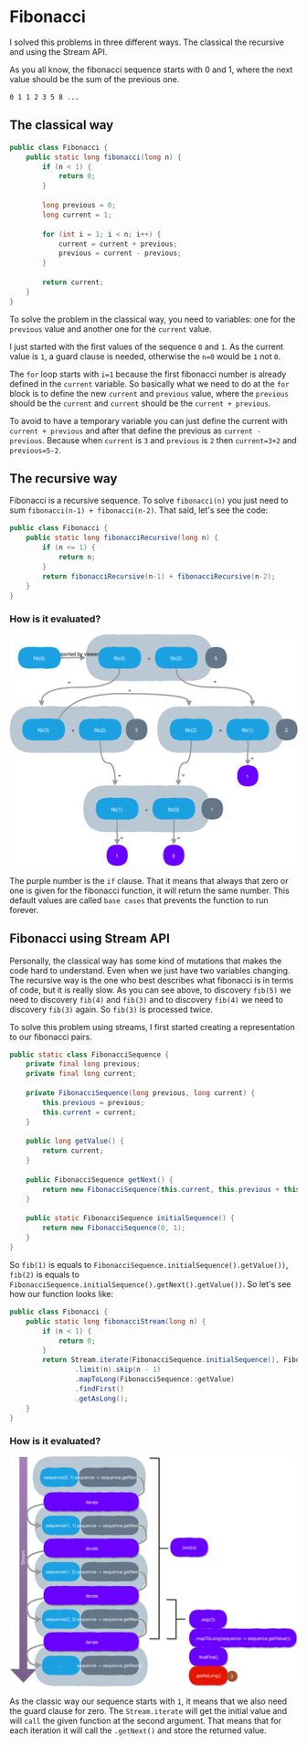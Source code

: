# Fibonacci

I solved this problems in three different ways. The classical the recursive and using the Stream API.

As you all know, the fibonacci sequence starts with 0 and 1, where the next value should be the sum of the previous one.

    0 1 1 2 3 5 8 ...

## The classical way

```java
public class Fibonacci {
    public static long fibonacci(long n) {
        if (n < 1) {
            return 0;
        }

        long previous = 0;
        long current = 1;

        for (int i = 1; i < n; i++) {
            current = current + previous;
            previous = current - previous;
        }

        return current;
    }
}
```

To solve the problem in the classical way, you need to variables: one for the `previous` value and another one for the `current` value.

I just started with the first values of the sequence `0` and `1`. As the current value is `1`, a guard clause is needed, otherwise the `n=0` would be `1` not `0`.

The `for` loop starts with `i=1` because the first fibonacci number is already defined in the `current` variable. So basically what we need to do at the `for` block is to define the new `current` and `previous` value, where the `previous` should be the `current` and `current` should be the `current + previous`.

To avoid to have a temporary variable you can just define the current with `current + previous` and after that define
the previous as `current - previous`. Because when `current` is `3` and `previous` is `2` then `current=3+2` and `previous=5-2`. 

## The recursive way

Fibonacci is a recursive sequence. To solve `fibonacci(n)` you just need to sum `fibonacci(n-1) + fibonacci(n-2)`.
That said, let's see the code:

```java
public class Fibonacci {
    public static long fibonacciRecursive(long n) {
        if (n <= 1) {
            return n;
        }
        return fibonacciRecursive(n-1) + fibonacciRecursive(n-2);
    }
}
```

### How is it evaluated?

![Fibonacci Recursive](./Fibonacci%20Recursive.svg)

The purple number is the `if` clause. That it means that always that zero or one is given for the fibonacci function, 
it will return the same number. This default values are called `base cases` that prevents the function to run forever.

## Fibonacci using Stream API

Personally, the classical way has some kind of mutations that makes the code hard to understand. Even when we just have
two variables changing. The recursive way is the one who best describes what fibonacci is in terms of code, but it is
really slow. As you can see above, to discovery `fib(5)` we need to discovery `fib(4)` and `fib(3)` and to
discovery `fib(4)` we need to discovery `fib(3)` again. So `fib(3)` is processed twice.

To solve this problem using streams, I first started creating a representation to our fibonacci pairs.

```java
public static class FibonacciSequence {
    private final long previous;
    private final long current;

    private FibonacciSequence(long previous, long current) {
        this.previous = previous;
        this.current = current;
    }

    public long getValue() {
        return current;
    }

    public FibonacciSequence getNext() {
        return new FibonacciSequence(this.current, this.previous + this.current);
    }

    public static FibonacciSequence initialSequence() {
        return new FibonacciSequence(0, 1);
    }
}
```

So `fib(1)` is equals to `FibonacciSequence.initialSequence().getValue())`, `fib(2)` is equals to 
`FibonacciSequence.initialSequence().getNext().getValue())`. So let's see how our function looks like:

```java
public class Fibonacci {
    public static long fibonacciStream(long n) {
        if (n < 1) {
            return 0;
        }
        return Stream.iterate(FibonacciSequence.initialSequence(), FibonacciSequence::getNext)
                .limit(n).skip(n - 1)
                .mapToLong(FibonacciSequence::getValue)
                .findFirst()
                .getAsLong();
    }
}
```
### How is it evaluated?

![Fibonacci Stream](./Fibonacci%20Stream.svg)

As the classic way our sequence starts with `1`, it means that we also need the guard clause for zero. The 
`Stream.iterate` will get the initial value and will `call` the given function at the second argument. That means that
for each iteration it will call the `.getNext()` and store the returned value.